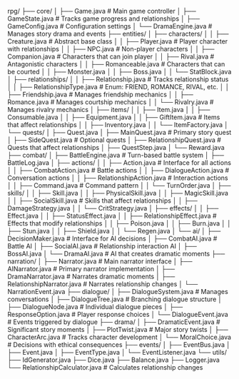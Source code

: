 rpg/
├── core/
│   ├── Game.java                 # Main game controller
│   ├── GameState.java            # Tracks game progress and relationships
│   ├── GameConfig.java           # Configuration settings
│   └── DramaEngine.java          # Manages story drama and events
├── entities/
│   ├── characters/
│   │   ├── Creature.java         # Abstract base class
│   │   ├── Player.java           # Player character with relationships
│   │   ├── NPC.java              # Non-player characters
│   │   ├── Companion.java        # Characters that can join player
│   │   ├── Rival.java            # Antagonistic characters
│   │   ├── Romanceable.java      # Characters that can be courted
│   │   ├── Monster.java
│   │   ├── Boss.java
│   │   └── StatBlock.java
│   ├── relationships/
│   │   ├── Relationship.java     # Tracks relationship status
│   │   ├── RelationshipType.java # Enum: FRIEND, ROMANCE, RIVAL, etc.
│   │   ├── Friendship.java       # Manages friendship mechanics
│   │   ├── Romance.java          # Manages courtship mechanics
│   │   └── Rivalry.java          # Manages rivalry mechanics
│   ├── items/
│   │   ├── Item.java
│   │   ├── Consumable.java
│   │   ├── Equipment.java
│   │   ├── GiftItem.java         # Items that affect relationships
│   │   ├── Inventory.java
│   │   └── ItemFactory.java
│   └── quests/
│       ├── Quest.java
│       ├── MainQuest.java        # Primary story quest
│       ├── SideQuest.java        # Optional quests
│       ├── RelationshipQuest.java # Quests that affect relationships
│       ├── QuestStep.java
│       └── Reward.java
├── combat/
│   ├── BattleEngine.java         # Turn-based battle system
│   ├── BattleLog.java
│   ├── actions/
│   │   ├── Action.java           # Interface for all actions
│   │   ├── CombatAction.java     # Battle actions
│   │   ├── DialogueAction.java   # Conversation actions
│   │   ├── RelationshipAction.java # Interaction actions
│   │   ├── Command.java          # Command pattern
│   │   └── TurnOrder.java
│   ├── skills/
│   │   ├── Skill.java
│   │   ├── PhysicalSkill.java
│   │   ├── MagicSkill.java
│   │   ├── SocialSkill.java      # Skills that affect relationships
│   │   ├── DamageStrategy.java
│   │   └── CritStrategy.java
│   ├── effects/
│   │   ├── Effect.java
│   │   ├── StatusEffect.java
│   │   ├── RelationshipEffect.java # Effects that modify relationships
│   │   ├── Poison.java
│   │   ├── Burn.java
│   │   ├── Stun.java
│   │   ├── Shield.java
│   │   └── Regen.java
│   └── ai/
│       ├── DecisionMaker.java    # Interface for AI decisions
│       ├── CombatAI.java         # Battle AI
│       ├── SocialAI.java         # Relationship interaction AI
│       ├── BossAI.java
│       └── DramaAI.java          # AI that creates dramatic moments
├── narration/
│   ├── Narrator.java             # Main narrator interface
│   ├── AINarrator.java           # Primary narrator implementation
│   ├── DramaNarrator.java        # Narrates dramatic moments
│   ├── RelationshipNarrator.java # Narrates relationship changes
│   └── NarrationEvent.java
├── dialogue/
│   ├── DialogueSystem.java       # Manages conversations
│   ├── DialogueTree.java         # Branching dialogue structure
│   ├── DialogueNode.java         # Individual dialogue pieces
│   ├── ResponseOption.java       # Player response choices
│   └── DialogueEvent.java        # Events triggered by dialogue
├── drama/
│   ├── DramaticEvent.java        # Significant story moments
│   ├── PlotTwist.java            # Major story twists
│   ├── CharacterArc.java         # Tracks character development
│   └── MoralChoice.java          # Decisions with ethical consequences
├── events/
│   ├── EventBus.java
│   ├── Event.java
│   ├── EventType.java
│   └── EventListener.java
└── utils/
├── IdGenerator.java
├── Dice.java
├── Balance.java
├── Logger.java
└── RelationshipCalculator.java # Calculates relationship changes